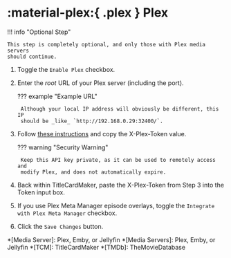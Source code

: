# :material-plex:{ .plex } Plex

!!! info "Optional Step"

    This step is completely optional, and only those with Plex media servers
    should continue.

1. Toggle the `Enable Plex` checkbox.
2. Enter the _root_ URL of your Plex server (including the port).

    ??? example "Example URL"

        Although your local IP address will obviously be different, this IP
        should be _like_ `http://192.168.0.29:32400/`.

3. Follow [these instructions](https://support.plex.tv/articles/204059436-finding-an-authentication-token-x-plex-token/) and copy the
X-Plex-Token value.

    ??? warning "Security Warning"

        Keep this API key private, as it can be used to remotely access and
        modify Plex, and does not automatically expire.

4. Back within TitleCardMaker, paste the X-Plex-Token from Step 3 into the Token
input box.
5. If you use Plex Meta Manager episode overlays, toggle the `Integrate with
Plex Meta Manager` checkbox.
6. Click the `Save Changes` button.

*[Media Server]: Plex, Emby, or Jellyfin
*[Media Servers]: Plex, Emby, or Jellyfin
*[TCM]: TitleCardMaker
*[TMDb]: TheMovieDatabase